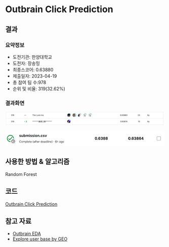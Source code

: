 # Outbrain Click Prediction

## 결과

### 요약정보

- 도전기관: 한양대학교
- 도전자: 장송밍
- 최종스코어: 0.63880
- 제출일자: 2023-04-19
- 총 참여 팀 수:978
- 순위 및 비율: 319(32.62%)

### 결과화면

![leaderboard](./img/leaderboard.png)

![score](./img/score.png)

## 사용한 방법 & 알고리즘

Random Forest

## 코드

[Outbrain Click Prediction](./outbrain-click-prediction.py)

## 참고 자료

- [Outbrain EDA](https://www.kaggle.com/code/anokas/outbrain-eda)
- [Explore user base by GEO](https://www.kaggle.com/code/andreyg/explore-user-base-by-geo)

